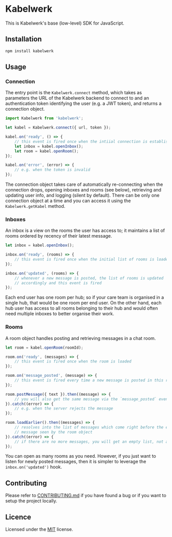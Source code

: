 # Kabelwerk

This is Kabelwerk's base (low-level) SDK for JavaScript.


## Installation

```sh
npm install kabelwerk
```


## Usage

### Connection

The entry point is the `Kabelwerk.connect` method, which takes as parameters the URL of the Kabelwerk backend to connect to and an authentication token identifying the user (e.g. a JWT token), and returns a connection object.

```js
import Kabelwerk from 'kabelwerk';

let kabel = Kabelwerk.connect({ url, token });

kabel.on('ready', () => {
    // this event is fired once when the intiial connection is established
    let inbox = kabel.openInbox();
    let room = kabel.openRoom();
});

kabel.on('error', (error) => {
    // e.g. when the token is invalid
});
```

The connection object takes care of automatically re-connecting when the connection drops, opening inboxes and rooms (see below), retrieving and updating user info, and logging (silent by default). There can be only one connection object at a time and you can access it using the `Kabelwerk.getKabel` method.


### Inboxes

An inbox is a view on the rooms the user has access to; it maintains a list of rooms ordered by recency of their latest message.

```js
let inbox = kabel.openInbox();

inbox.on('ready', (rooms) => {
    // this event is fired once when the initial list of rooms is loaded
});

inbox.on('updated', (rooms) => {
    // whenever a new message is posted, the list of rooms is updated
    // accordingly and this event is fired
});
```

Each end user has one room per hub; so if your care team is organised in a single hub, that would be one room per end user. On the other hand, each hub user has access to all rooms belonging to their hub and would often need multiple inboxes to better organise their work.


### Rooms

A room object handles posting and retrieving messages in a chat room.

```js
let room = kabel.openRoom(roomId);

room.on('ready', (messages) => {
    // this event is fired once when the room is loaded
});

room.on('message_posted', (message) => {
    // this event is fired every time a new message is posted in this room
});

room.postMessage({ text }).then((message) => {
    // you will also get the same message via the `message_posted` event
}).catch((error) => {
    // e.g. when the server rejects the message
});

room.loadEarlier().then((messages) => {
    // resolves into the list of messages which come right before the earliest
    // message seen by the room object
}).catch((error) => {
    // if there are no more messages, you will get an empty list, not an error
});
```

You can open as many rooms as you need. However, if you just want to listen for newly posted messages, then it is simpler to leverage the `inbox.on('updated')` hook.


## Contributing

Please refer to [CONTRIBUTING.md](https://github.com/kabelwerk/sdk-js/blob/master/CONTRIBUTING.md) if you have found a bug or if you want to setup the project locally.


## Licence

Licensed under the [MIT](https://github.com/kabelwerk/sdk-js/blob/master/LICENSE) license.

